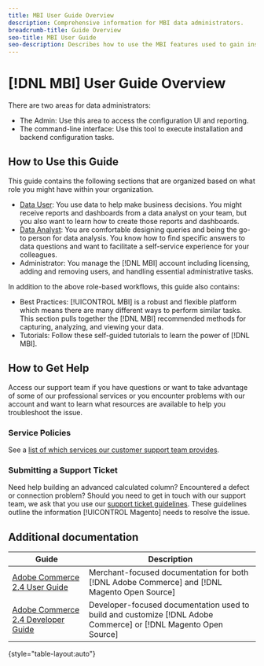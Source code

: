 ```yaml
---
title: MBI User Guide Overview
description: Comprehensive information for MBI data administrators.
breadcrumb-title: Guide Overview
seo-title: MBI User Guide
seo-description: Describes how to use the MBI features used to gain insights from Adobe Commerce or Magento Open Source data.
---
```

# [!DNL MBI] User Guide Overview

There are two areas for data administrators: 

- The Admin: Use this area to access the configuration UI and reporting.
- The command-line interface: Use this tool to execute installation and backend configuration tasks.

## How to Use this Guide

This guide contains the following sections that are organized based on what role you might have within your organization.

- [Data User](data-user.md): You use data to help make business decisions. You might receive reports and dashboards from a data analyst on your team, but you also want to learn how to create those reports and dashboards.
- [Data Analyst](data-analyst.md): You are comfortable designing queries and being the go-to person for data analysis. You know how to find specific answers to data questions and want to facilitate a self-service experience for your colleagues.
- Administrator: You manage the [!DNL MBI] account including licensing, adding and removing users, and handling essential administrative tasks.

In addition to the above role-based workflows, this guide also contains:

- Best Practices: [!UICONTROL MBI] is a robust and flexible platform which means there are many different ways to perform similar tasks. This section pulls together the [!DNL MBI] recommended methods for capturing, analyzing, and viewing your data.
- Tutorials: Follow these self-guided tutorials to learn the power of [!DNL MBI].

## How to Get Help

Access our support team if you have questions or want to take advantage of some of our professional services or you encounter problems with our account and want to learn what resources are available to help you troubleshoot the issue.

### Service Policies

See a [list of which services our customer support team provides](https://support.magento.com/hc/en-us/articles/360016730811).

### Submitting a Support Ticket

Need help building an advanced calculated column? Encountered a defect or connection problem? Should you need to get in touch with our support team, we ask that you use our [support ticket guidelines](https://support.magento.com/hc/en-us/articles/360016730351). These guidelines outline the information [!UICONTROL Magento] needs to resolve the issue.

## Additional documentation

| Guide | Description |
|------ | ----------- |
| [Adobe Commerce 2.4 User Guide](https://docs.magento.com/user-guide/) | Merchant-focused documentation for both [!DNL Adobe Commerce] and [!DNL Magento Open Source] |
| [Adobe Commerce 2.4 Developer Guide](https://devdocs.magento.com/) | Developer-focused documentation used to build and customize [!DNL Adobe Commerce] or [!DNL Magento Open Source] |

{style="table-layout:auto"}
